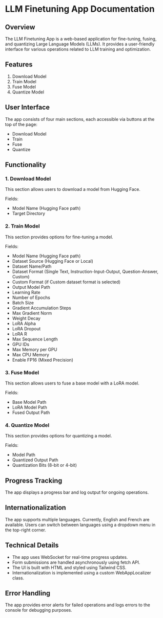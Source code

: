 # LLM Finetuning App Documentation

## Overview

The LLM Finetuning App is a web-based application for fine-tuning, fusing, and quantizing Large Language Models (LLMs). It provides a user-friendly interface for various operations related to LLM training and optimization.

## Features

1. Download Model
2. Train Model
3. Fuse Model
4. Quantize Model

## User Interface

The app consists of four main sections, each accessible via buttons at the top of the page:

- Download Model
- Train
- Fuse
- Quantize

## Functionality

### 1. Download Model

This section allows users to download a model from Hugging Face.

Fields:
- Model Name (Hugging Face path)
- Target Directory

### 2. Train Model

This section provides options for fine-tuning a model.

Fields:
- Model Name (Hugging Face path)
- Dataset Source (Hugging Face or Local)
- Dataset Name/Path
- Dataset Format (Single Text, Instruction-Input-Output, Question-Answer, Custom)
- Custom Format (if Custom dataset format is selected)
- Output Model Path
- Learning Rate
- Number of Epochs
- Batch Size
- Gradient Accumulation Steps
- Max Gradient Norm
- Weight Decay
- LoRA Alpha
- LoRA Dropout
- LoRA R
- Max Sequence Length
- GPU IDs
- Max Memory per GPU
- Max CPU Memory
- Enable FP16 (Mixed Precision)

### 3. Fuse Model

This section allows users to fuse a base model with a LoRA model.

Fields:
- Base Model Path
- LoRA Model Path
- Fused Output Path

### 4. Quantize Model

This section provides options for quantizing a model.

Fields:
- Model Path
- Quantized Output Path
- Quantization Bits (8-bit or 4-bit)

## Progress Tracking

The app displays a progress bar and log output for ongoing operations.

## Internationalization

The app supports multiple languages. Currently, English and French are available. Users can switch between languages using a dropdown menu in the top-right corner.

## Technical Details

- The app uses WebSocket for real-time progress updates.
- Form submissions are handled asynchronously using fetch API.
- The UI is built with HTML and styled using Tailwind CSS.
- Internationalization is implemented using a custom WebAppLocalizer class.

## Error Handling

The app provides error alerts for failed operations and logs errors to the console for debugging purposes.